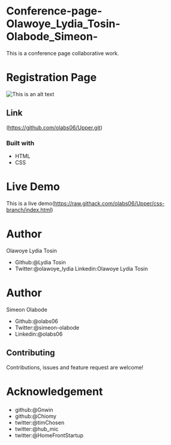 # Conference-page-Olawoye_Lydia_Tosin-Olabode_Simeon-
This is a conference page collaborative work.
# Registration Page
![This is an alt text](../images/Reg-page.jpg" "This is a sample image.")
## Link
(https://github.com/olabs06/Upper.git)
### Built with
* HTML
* CSS
# Live Demo
This is a live demo(https://raw.githack.com/olabs06/Upper/css-branch/index.html)
# Author
Olawoye Lydia Tosin
* Github:@Lydia Tosin
* Twitter:@olawoye_lydia
Linkedin:Olawoye Lydia Tosin
# Author
Simeon Olabode
* Github:@olabs06
* Twitter:@simeon-olabode
* Linkedin:@olabs06
## Contributing
Contributions, issues and feature request are welcome!
# Acknowledgement
###
* github:@Gnwin
* github:@Chiomy
* twitter:@timChosen
* twitter:@hub_mic
* twitter:@HomeFrontStartup